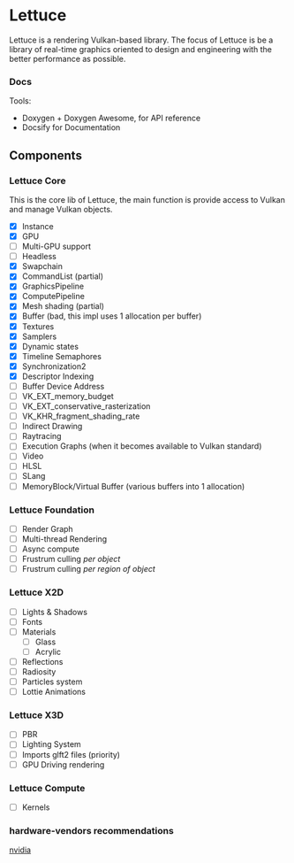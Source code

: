 # Lettuce

Lettuce is a rendering Vulkan-based library.
The focus of Lettuce is be a library of real-time graphics oriented to design and engineering with the better 
performance as possible.

### Docs
 Tools:
  -  Doxygen + Doxygen Awesome, for API reference
  -  Docsify for Documentation

## Components 

### Lettuce Core
This is the core lib of Lettuce, the main function is provide access to Vulkan and manage Vulkan objects.
- [x] Instance
- [x] GPU
- [ ] Multi-GPU support
- [ ] Headless 
- [x] Swapchain 
- [x] CommandList (partial)
- [x] GraphicsPipeline
- [x] ComputePipeline
- [x] Mesh shading (partial)
- [x] Buffer (bad, this impl uses 1 allocation per buffer)
- [x] Textures
- [x] Samplers
- [x] Dynamic states
- [x] Timeline Semaphores
- [x] Synchronization2
- [x] Descriptor Indexing
- [ ] Buffer Device Address
- [ ] VK_EXT_memory_budget
- [ ] VK_EXT_conservative_rasterization
- [ ] VK_KHR_fragment_shading_rate
- [ ] Indirect Drawing
- [ ] Raytracing
- [ ] Execution Graphs (when it becomes available to Vulkan standard)
- [ ] Video
- [ ] HLSL
- [ ] SLang
- [ ] MemoryBlock/Virtual Buffer (various buffers into 1 allocation)
### Lettuce Foundation
- [ ] Render Graph
- [ ] Multi-thread Rendering
- [ ] Async compute
- [ ] Frustrum culling _per object_
- [ ] Frustrum culling _per region of object_
### Lettuce X2D
- [ ] Lights & Shadows
- [ ] Fonts
- [ ] Materials
  - [ ] Glass
  - [ ] Acrylic
- [ ] Reflections 
- [ ] Radiosity
- [ ] Particles system
- [ ] Lottie Animations
### Lettuce X3D
- [ ] PBR
- [ ] Lighting System
- [ ] Imports glft2 files (priority)
- [ ] GPU Driving rendering
### Lettuce Compute
- [ ] Kernels

### hardware-vendors recommendations

[nvidia](https://developer.nvidia.com/blog/vulkan-dos-donts/)